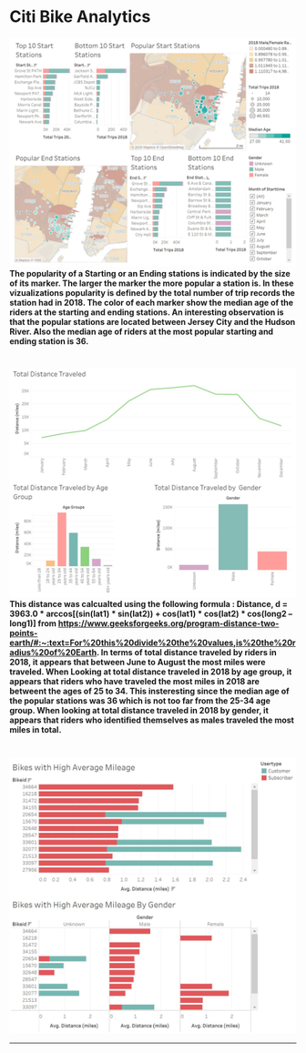 # Citi Bike Analytics
![Pop](popular.jpg)
**The popularity of a Starting or an Ending stations is indicated by the size of its marker. The larger the marker the more popular a station is. In these vizualizations popularity is defined by the total number of trip records the station had in 2018. The color of each marker show the median age of the riders at the starting and ending stations. An interesting observation is that the popular stations are located between Jersey City and the Hudson River. Also the median age of riders at the most popular starting and ending station is 36.**
# 
![Distance](distance.jpg)
**This distance was calcualted using the following formula : Distance, d = 3963.0 * arccos[(sin(lat1) * sin(lat2)) + cos(lat1) * cos(lat2) * cos(long2 – long1)] from https://www.geeksforgeeks.org/program-distance-two-points-earth/#:~:text=For%20this%20divide%20the%20values,is%20the%20radius%20of%20Earth. In terms of total distance traveled by riders in 2018, it appears that between June to August the most miles were traveled. When Looking at total distance traveled in 2018 by age group, it appears that riders who have traveled the most miles in 2018 are betweent the ages of 25 to 34. This insteresting since the median age of the popular stations was 36 which is not too far from the 25-34 age group. When looking at total distance traveled in 2018 by gender, it appears that riders who identified themselves as males traveled the most miles in total.**
# 
![Mileage](mileage.jpg)
****
